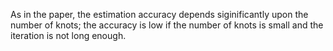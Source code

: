 
As in the paper, the estimation accuracy depends siginificantly upon the number of knots; the accuracy is low if the number of knots is small and the iteration is not long enough.
